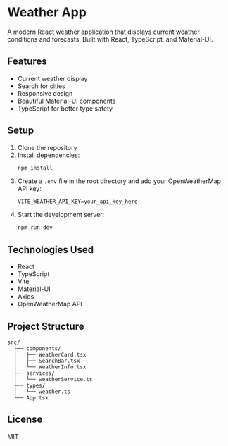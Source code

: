 # Weather App

A modern React weather application that displays current weather conditions and forecasts. Built with React, TypeScript, and Material-UI.

## Features

- Current weather display
- Search for cities
- Responsive design
- Beautiful Material-UI components
- TypeScript for better type safety

## Setup

1. Clone the repository
2. Install dependencies:
   ```bash
   npm install
   ```
3. Create a `.env` file in the root directory and add your OpenWeatherMap API key:
   ```
   VITE_WEATHER_API_KEY=your_api_key_here
   ```
4. Start the development server:
   ```bash
   npm run dev
   ```

## Technologies Used

- React
- TypeScript
- Vite
- Material-UI
- Axios
- OpenWeatherMap API

## Project Structure

```
src/
  ├── components/
  │   ├── WeatherCard.tsx
  │   ├── SearchBar.tsx
  │   └── WeatherInfo.tsx
  ├── services/
  │   └── weatherService.ts
  ├── types/
  │   └── weather.ts
  └── App.tsx
```

## License

MIT
